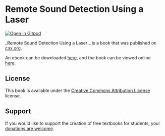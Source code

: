 # Remote Sound Detection Using a Laser 

[![Open in Gitpod](https://gitpod.io/button/open-in-gitpod.svg)](https://gitpod.io/from-referrer/)

_Remote Sound Detection Using a Laser _ is a book that was published on [cnx.org](https://cnx.org/).

An ebook can be downloaded [here](https://github.com/cnx-user-books/cnxbook-remote-sound-detection-using-a-laser/releases/latest), and the book can be viewed online [here](https://github.com/cnx-user-books/cnxbook-remote-sound-detection-using-a-laser/releases/latest).

## License
This book is available under the [Creative Commons Attribution License](./LICENSE) license.

## Support
If you would like to support the creation of free textbooks for students, your [donations are welcome](https://riceconnect.rice.edu/donation/support-openstax-banner).
